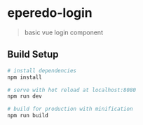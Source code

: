 # eperedo-login

> basic vue login component

## Build Setup

``` bash
# install dependencies
npm install

# serve with hot reload at localhost:8080
npm run dev

# build for production with minification
npm run build
```
